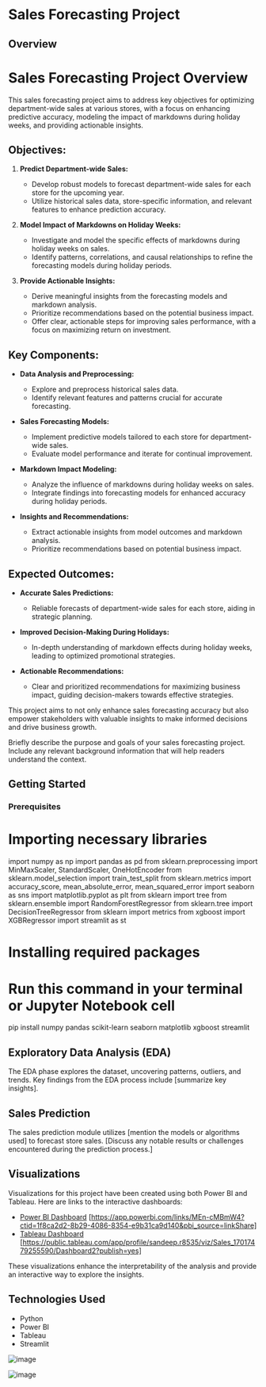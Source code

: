 # Sales Forecasting Project

## Overview
# Sales Forecasting Project Overview

This sales forecasting project aims to address key objectives for optimizing department-wide sales at various stores, with a focus on enhancing predictive accuracy, modeling the impact of markdowns during holiday weeks, and providing actionable insights.

## Objectives:

1. **Predict Department-wide Sales:**
   - Develop robust models to forecast department-wide sales for each store for the upcoming year.
   - Utilize historical sales data, store-specific information, and relevant features to enhance prediction accuracy.

2. **Model Impact of Markdowns on Holiday Weeks:**
   - Investigate and model the specific effects of markdowns during holiday weeks on sales.
   - Identify patterns, correlations, and causal relationships to refine the forecasting models during holiday periods.

3. **Provide Actionable Insights:**
   - Derive meaningful insights from the forecasting models and markdown analysis.
   - Prioritize recommendations based on the potential business impact.
   - Offer clear, actionable steps for improving sales performance, with a focus on maximizing return on investment.

## Key Components:

- **Data Analysis and Preprocessing:**
  - Explore and preprocess historical sales data.
  - Identify relevant features and patterns crucial for accurate forecasting.

- **Sales Forecasting Models:**
  - Implement predictive models tailored to each store for department-wide sales.
  - Evaluate model performance and iterate for continual improvement.

- **Markdown Impact Modeling:**
  - Analyze the influence of markdowns during holiday weeks on sales.
  - Integrate findings into forecasting models for enhanced accuracy during holiday periods.

- **Insights and Recommendations:**
  - Extract actionable insights from model outcomes and markdown analysis.
  - Prioritize recommendations based on potential business impact.

## Expected Outcomes:

- **Accurate Sales Predictions:**
  - Reliable forecasts of department-wide sales for each store, aiding in strategic planning.

- **Improved Decision-Making During Holidays:**
  - In-depth understanding of markdown effects during holiday weeks, leading to optimized promotional strategies.

- **Actionable Recommendations:**
  - Clear and prioritized recommendations for maximizing business impact, guiding decision-makers towards effective strategies.

This project aims to not only enhance sales forecasting accuracy but also empower stakeholders with valuable insights to make informed decisions and drive business growth.

Briefly describe the purpose and goals of your sales forecasting project. Include any relevant background information that will help readers understand the context.

## Getting Started

### Prerequisites

# Importing necessary libraries
<!-- and --> import numpy as np
<!-- and -->import pandas as pd
<!-- and -->from sklearn.preprocessing import MinMaxScaler, StandardScaler, OneHotEncoder
<!-- and -->from sklearn.model_selection import train_test_split
<!-- and -->from sklearn.metrics import accuracy_score, mean_absolute_error, mean_squared_error
<!-- and -->import seaborn as sns
<!-- and -->import matplotlib.pyplot as plt
<!-- and -->from sklearn import tree
<!-- and -->from sklearn.ensemble import RandomForestRegressor
<!-- and -->from sklearn.tree import DecisionTreeRegressor
<!-- and -->from sklearn import metrics
<!-- and -->from xgboost import XGBRegressor
<!-- and -->import streamlit as st

# Installing required packages
# Run this command in your terminal or Jupyter Notebook cell
<!-- and --> pip install numpy pandas scikit-learn seaborn matplotlib xgboost streamlit

## Exploratory Data Analysis (EDA)

The EDA phase explores the dataset, uncovering patterns, outliers, and trends. Key findings from the EDA process include [summarize key insights].

## Sales Prediction

The sales prediction module utilizes [mention the models or algorithms used] to forecast store sales. [Discuss any notable results or challenges encountered during the prediction process.]

## Visualizations

Visualizations for this project have been created using both Power BI and Tableau. Here are links to the interactive dashboards:

- [Power BI Dashboard](#) [https://app.powerbi.com/links/MEn-cMBmW4?ctid=1f8ca2d2-8b29-4086-8354-e9b31ca9d140&pbi_source=linkShare]
- [Tableau Dashboard](#) [https://public.tableau.com/app/profile/sandeep.r8535/viz/Sales_17017479255590/Dashboard2?publish=yes]

These visualizations enhance the interpretability of the analysis and provide an interactive way to explore the insights.

## Technologies Used

- Python
- Power BI
- Tableau
- Streamlit

![image](https://github.com/iamsandeeprSand/StoreSalesPrediction-EDA/assets/139530620/b4f70d2c-401c-48d7-b40d-80a931f3961a)

![image](https://github.com/iamsandeeprSand/StoreSalesPrediction-EDA/assets/139530620/37cdf4db-4b35-426e-ae9a-ffba57af042e)







